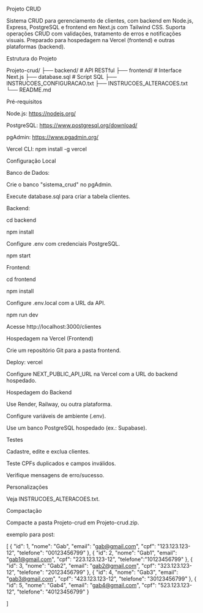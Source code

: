 Projeto CRUD

Sistema CRUD para gerenciamento de clientes, com backend em Node.js, Express, PostgreSQL e frontend em Next.js com Tailwind CSS. Suporta operações CRUD com validações, tratamento de erros e notificações visuais. Preparado para hospedagem na Vercel (frontend) e outras plataformas (backend).

Estrutura do Projeto

Projeto-crud/
├── backend/                # API RESTful
├── frontend/               # Interface Next.js
├── database.sql           # Script SQL
├── INSTRUCOES_CONFIGURACAO.txt
├── INSTRUCOES_ALTERACOES.txt
└── README.md

Pré-requisitos





Node.js: https://nodejs.org/



PostgreSQL: https://www.postgresql.org/download/



pgAdmin: https://www.pgadmin.org/



Vercel CLI: npm install -g vercel

Configuração Local





Banco de Dados:





Crie o banco "sistema_crud" no pgAdmin.



Execute database.sql para criar a tabela clientes.



Backend:





cd backend



npm install



Configure .env com credenciais PostgreSQL.



npm start



Frontend:





cd frontend



npm install



Configure .env.local com a URL da API.



npm run dev



Acesse http://localhost:3000/clientes

Hospedagem na Vercel (Frontend)





Crie um repositório Git para a pasta frontend.



Deploy: vercel



Configure NEXT_PUBLIC_API_URL na Vercel com a URL do backend hospedado.

Hospedagem do Backend





Use Render, Railway, ou outra plataforma.



Configure variáveis de ambiente (.env).



Use um banco PostgreSQL hospedado (ex.: Supabase).

Testes





Cadastre, edite e exclua clientes.



Teste CPFs duplicados e campos inválidos.



Verifique mensagens de erro/sucesso.

Personalizações

Veja INSTRUCOES_ALTERACOES.txt.

Compactação

Compacte a pasta Projeto-crud em Projeto-crud.zip.

exemplo para post:

[
    {
        "id": 1,
        "nome": "Gab",
        "email": "gab@gmail.com",
        "cpf": "123.123.123-12",
        "telefone": "00123456799"
    },
    {
        "id": 2,
        "nome": "Gab1",
        "email": "gab1@gmail.com",
        "cpf": "223.123.123-12",
        "telefone":"10123456799"
    },
    {
        "id": 3,
        "nome": "Gab2",
        "email": "gab2@gmail.com",
        "cpf": "323.123.123-12",
        "telefone": "20123456799"
    },
    {
        "id": 4,
        "nome": "Gab3",
        "email": "gab3@gmail.com",
        "cpf": "423.123.123-12",
        "telefone": "30123456799"
    },
    {
        "id": 5,
        "nome": "Gab4",
        "email": "gab4@gmail.com",
        "cpf": "523.123.123-12",
        "telefone": "40123456799"
    }

]
